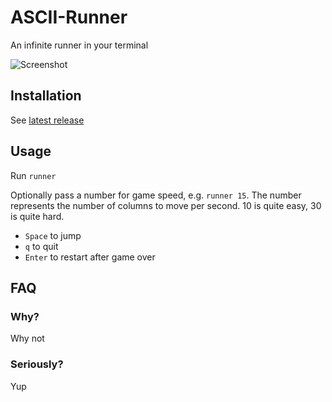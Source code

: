 # ASCII-Runner

An infinite runner in your terminal

![Screenshot](http://files.smallhadroncollider.com/runner.gif)

## Installation

See [latest release](https://github.com/smallhadroncollider/ascii-runner/releases)

## Usage

Run `runner`

Optionally pass a number for game speed, e.g. `runner 15`. The number represents the number of columns to move per second. 10 is quite easy, 30 is quite hard.

- `Space` to jump
- `q` to quit
- `Enter` to restart after game over

## FAQ

### Why?

Why not

### Seriously?

Yup
